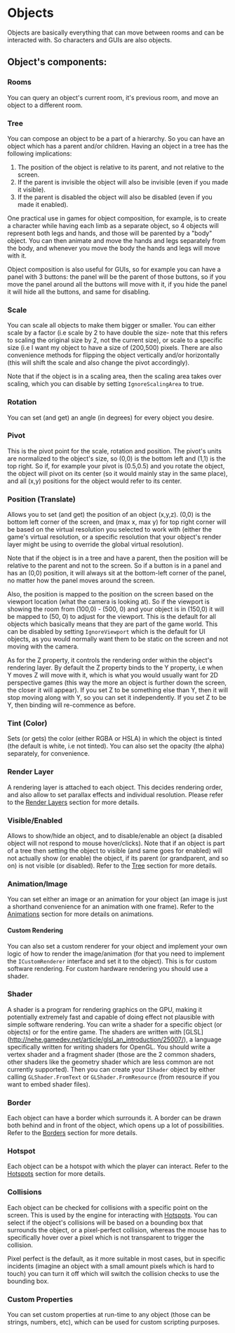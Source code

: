 # Objects

Objects are basically everything that can move between rooms and can be interacted with.
So characters and GUIs are also objects.

## Object's components:

### Rooms

You can query an object's current room, it's previous room, and move an object to a different room.

### Tree

You can compose an object to be a part of a hierarchy. So you can have an object which has a parent and/or children.
Having an object in a tree has the following implications:
1. The position of the object is relative to its parent, and not relative to the screen.
2. If the parent is invisible the object will also be invisible (even if you made it visible).
3. If the parent is disabled the object will also be disabled (even if you made it enabled).

One practical use in games for object composition, for example, is to create a character while having each limb as a separate object,
so 4 objects will represent both legs and hands, and those will be parented by a "body" object. You can then animate and move the hands and legs separately from the body, and whenever you move the body the hands and legs will move with it.

Object composition is also useful for GUIs, so for example you can have a panel with 3 buttons: the panel will be the parent of those buttons,
so if you move the panel around all the buttons will move with it, if you hide the panel it will hide all the buttons, and same for disabling.

### Scale

You can scale all objects to make them bigger or smaller. You can either scale by a factor (i.e scale by 2 to have double the size- note that this refers to scaling the original 
size by 2, not the current size), or scale to a specific size (i.e I want my object to have a size of (200,500) pixels.
There are also convenience methods for flipping the object vertically and/or horizontally (this will shift the scale and also change the pivot accordingly).

Note that if the object is in a scaling area, then the scaling area takes over scaling, which you can disable by setting `IgnoreScalingArea` to true.

### Rotation

You can set (and get) an angle (in degrees) for every object you desire.

### Pivot

This is the pivot point for the scale, rotation and position.
The pivot's units are normalized to the object's size, so (0,0) is the bottom left and (1,1) is the top right.
So if, for example your pivot is (0.5,0.5) and you rotate the object, the object will pivot on its center (so it would mainly stay in the same place), and all (x,y) positions for the object would refer to its center.

### Position (Translate)

Allows you to set (and get) the position of an object (x,y,z). (0,0) is the bottom left corner of the screen, and (max x, max y) for top right corner will be based on the virtual resolution
you selected to work with (either the game's virtual resolution, or a specific resolution that your object's render layer might be using to override the global virtual resolution).

Note that if the object is in a tree and have a parent, then the position will be relative to the parent and not to the screen. So if a button is in a panel and has an (0,0) position, it will always
sit at the bottom-left corner of the panel, no matter how the panel moves around the screen.

Also, the position is mapped to the position on the screen based on the viewport location (what the camera is looking at). So if the viewport is showing the room from (100,0) - (500, 0) and your object
is in (150,0) it will be mapped to (50, 0) to adjust for the viewport. This is the default for all objects which basically means that they are part of the game world.
This can be disabled by setting `IgnoreViewport` which is the default for UI objects, as you would normally want them to be static on the screen and not moving with the camera.

As for the Z property, it controls the rendering order within the object's rendering layer. By default the Z property binds to the Y property, i.e when Y moves Z will move with it, which is what you
would usually want for 2D perspective games (this way the more an object is further down the screen, the closer it will appear). 
If you set Z to be something else than Y, then it will stop moving along with Y, so you can set it independently. If you set Z to be Y, then binding will re-commence as before.

### Tint (Color)

Sets (or gets) the color (either RGBA or HSLA) in which the object is tinted (the default is white, i.e not tinted). 
You can also set the opacity (the alpha) separately, for convenience.

### Render Layer

A rendering layer is attached to each object. This decides rendering order, and also allow to set parallax effects and individual resolution. Please refer to the [Render Layers](render-layers.md) section for more details. 

### Visible/Enabled

Allows to show/hide an object, and to disable/enable an object (a disabled object will not respond to mouse hover/clicks). Note that if an object is part of a tree then setting the object to visible (and same goes for enabled) will not actually show (or enable) the object, if its parent (or grandparent, and so on) is not visible (or disabled). Refer to the [Tree](#tree) section for more details.

### Animation/Image

You can set either an image or an animation for your object (an image is just a shorthand convenience for an animation with one frame). Refer to the [Animations](animations.md) section for more details on animations.

#### Custom Rendering

You can also set a custom renderer for your object and implement your own logic of how to render the image/animation (for that you need to implement the `ICustomRenderer` interface and set it to the object). This is for custom software rendering. For custom hardware rendering you should use a shader.

### Shader

A shader is a program for rendering graphics on the GPU, making it potentially extremely fast and capable of doing effect not plausible with simple software rendering.
You can write a shader for a specific object (or objects) or for the entire game.
The shaders are written with [GLSL] (http://nehe.gamedev.net/article/glsl_an_introduction/25007/), a language specifically written for writing shaders for OpenGL. You should write a vertex shader and a fragment shader (those are the 2 common shaders, other shaders like the geometry shader which are less common are not currently supported). Then you can create your `IShader` object by either calling `GLShader.FromText` or `GLShader.FromResource` (from resource if you want to embed shader files).

### Border

Each object can have a border which surrounds it. A border can be drawn both behind and in front of the object, which opens up a lot of possibilities. Refer to the [Borders](borders.md) section for more details.

### Hotspot

Each object can be a hotspot with which the player can interact. Refer to the [Hotspots](hotspots.md) section for more details.

### Collisions

Each object can be checked for collisions with a specific point on the screen.
This is used by the engine for interacting with [Hotspots](hotspots.md).
You can select if the object's collisions will be based on a bounding box that surrounds the object, or a pixel-perfect collision, whereas the mouse has to specifically hover over a pixel which is not transparent to trigger the collision.

Pixel perfect is the default, as it more suitable in most cases, but in specific incidents (imagine an object with a small amount pixels which is hard to touch) you can turn it off which will switch the collision checks to use the bounding box.

### Custom Properties

You can set custom properties at run-time to any object (those can be strings, numbers, etc), which can be used for custom scripting purposes.

